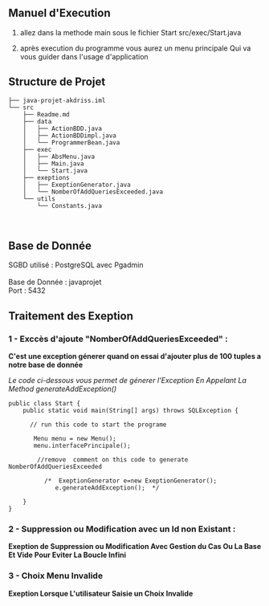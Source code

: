 
## Manuel d'Execution 

1) allez dans la methode main sous le fichier Start
   src/exec/Start.java

2) après execution du programme vous aurez un menu principale
   Qui va vous guider dans l'usage d'application

## Structure de Projet 
```
├── java-projet-akdriss.iml
└── src
    ├── Readme.md
    ├── data
    │   ├── ActionBDD.java
    │   ├── ActionBDDimpl.java
    │   └── ProgrammerBean.java
    ├── exec
    │   ├── AbsMenu.java
    │   ├── Main.java
    │   └── Start.java
    ├── exeptions
    │   ├── ExeptionGenerator.java
    │   └── NomberOfAddQueriesExceeded.java
    └── utils
        └── Constants.java
```

<br>

## Base de Donnée 

SGBD utilisé : PostgreSQL avec Pgadmin <br>  
Base de Donnée : javaprojet <br>
Port : 5432



## Traitement des Exeption 

### 1 - Exccès d'ajoute  "NomberOfAddQueriesExceeded" :

**C'est une exception génerer quand on essai d'ajouter plus de 100 tuples a notre 
base de donnée** 

*Le code ci-dessous vous permet de génerer l'Exception En Appelant La Method generateAddException()*

```
public class Start {
    public static void main(String[] args) throws SQLException {
    
      // run this code to start the programe 
      
       Menu menu = new Menu();
       menu.interfacePrincipale();
         
        //remove  comment on this code to generate NomberOfAddQueriesExceeded
        
          /*  ExeptionGenerator e=new ExeptionGenerator();
             e.generateAddException();  */
        
    }
}
```
### 2 - Suppression ou Modification avec un Id non Existant :

**Exeption de Suppression ou Modification Avec Gestion du Cas Ou La Base Et Vide 
Pour Eviter La Boucle Infini**

### 3 - Choix Menu Invalide 
**Exeption Lorsque  L'utilisateur Saisie un Choix Invalide**